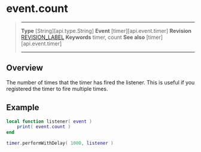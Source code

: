 
# event.count

> --------------------- ------------------------------------------------------------------------------------------
> __Type__              [String][api.type.String]
> __Event__             [timer][api.event.timer]
> __Revision__          [REVISION_LABEL](REVISION_URL)
> __Keywords__          timer, count
> __See also__				[timer][api.event.timer]
> --------------------- ------------------------------------------------------------------------------------------

## Overview

The number of times that the timer has fired the listener. This is useful if you registered the timer to fire multiple times.

## Example

``````lua
local function listener( event )
    print( event.count )
end

timer.performWithDelay( 1000, listener )
``````